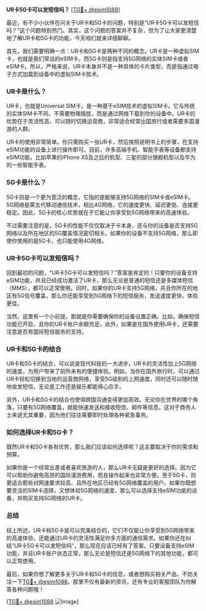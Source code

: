 **UR卡5G卡可以发短信吗？** [[TG💪+ @esim1088](https://t.me/s/esim1088)]

最近，有不少小伙伴在问关于UR卡和5G卡的问题，特别是“UR卡5G卡可以发短信吗？”这个问题特别热门。其实，这个问题的答案并不复杂，但为了让大家更清楚地了解UR卡和5G卡的功能，今天咱们就来详细聊聊。

首先，我们需要明确一点：UR卡和5G卡是两种不同的概念。UR卡是一种虚拟SIM卡，也就是我们常说的eSIM卡。而5G卡则是指支持5G网络的实体SIM卡或者eSIM卡。所以，严格来说，UR卡本身并不是一种具体的卡片类型，而是指通过电子方式加载到设备中的虚拟SIM卡技术。

### UR卡是什么？

UR卡，也就是Universal SIM卡，是一种基于eSIM技术的虚拟SIM卡。它与传统的实体SIM卡不同，不需要物理插拔，而是通过网络下载到你的设备中。UR卡的优势在于灵活性高，可以随时切换运营商，非常适合经常出国旅行或者需要多国漫游的人群。

UR卡的使用非常简单。你只需购买一张UR卡，然后按照说明书上的步骤，在支持eSIM功能的设备上进行操作即可。目前，许多高端手机、智能手表等设备都支持eSIM功能，比如苹果的iPhone XS及之后的机型、三星的部分旗舰机型以及华为的一些智能手表。

### 5G卡是什么？

5G卡则是一个更为宽泛的概念，它指的是能够支持5G网络的SIM卡或eSIM卡。5G网络是第五代移动通信技术，相比4G网络，它的速度更快、延迟更低、连接更稳定。因此，5G卡的核心优势就在于它能让你享受到5G网络带来的高速体验。

不过需要注意的是，5G卡的性能不仅仅取决于卡本身，还与你的设备是否支持5G网络以及所在地区的5G覆盖情况密切相关。如果你的设备不支持5G网络，那么即使你使用的是5G卡，也只能使用4G网络。

### UR卡5G卡可以发短信吗？

回到最初的问题，“UR卡5G卡可以发短信吗？”答案是肯定的！只要你的设备支持eSIM功能，并且已经成功激活了UR卡，那么无论是普通的短信还是多媒体短信（MMS），都可以正常使用。同时，如果你的UR卡支持5G网络，并且你所在的地区有5G信号覆盖，那么你还能享受到5G网络下的短信服务，发送速度更快，体验更佳。

当然，这里有一个小前提，那就是你需要确保你的设备设置正确。比如，确保短信功能已开启，且你的UR卡账户余额充足。此外，如果是在国外使用UR卡，还需要注意是否有国际短信服务的支持。

### UR卡和5G卡的结合

UR卡和5G卡的结合，可以说是现代科技的一大进步。UR卡的灵活性加上5G网络的速度，为用户带来了前所未有的便捷体验。例如，当你在国外旅行时，可以通过UR卡轻松切换到当地的运营商网络，享受5G级别的上网速度，同时还可以随时随地收发短信，无论是工作还是娱乐都能得心应手。

另外，UR卡和5G卡的结合也使得跨国沟通变得更加高效。无论你在世界的哪个角落，只要有5G网络覆盖，就能快速发送和接收短信、邮件等信息。这对于商务人士来说尤其重要，因为他们往往需要即时处理各种紧急事务。

### 如何选择UR卡和5G卡？

既然UR卡和5G卡各有优势，那么我们应该如何选择呢？这主要取决于你的需求和预算。

如果你是一个经常出差或者喜欢旅游的人，那么UR卡无疑是更好的选择。因为它可以帮助你避免高昂的国际漫游费用，而且操作起来也非常方便。至于5G卡，则更适合那些对网速要求较高、且所在地区已经有5G网络覆盖的用户。如果你既想要灵活的SIM卡选择，又想体验5G网络的速度，那么可以选择支持eSIM功能的设备，并购买支持5G网络的UR卡。

### 总结

综上所述，UR卡和5G卡是可以完美结合的，它们不仅能让你享受到5G网络带来的高速体验，还能通过UR卡的灵活性满足你多方面的通信需求。如果你还在纠结“UR卡5G卡可以发短信吗”，那么现在应该已经有了答案。只要设备支持eSIM功能，并且UR卡账户状态正常，那么无论是短信还是5G网络下的其他功能，都可以正常使用。

最后，如果你想了解更多关于UR卡和5G卡的信息，或者想购买相关产品，不妨关注一下[TG💪+ @esim1088](https://t.me/s/esim1088)。那里不仅有最新的资讯，还有专业的客服团队为你解答各种问题哦！

[[TG💪+ @esim1088](https://t.me/s/esim1088) ![Image](https://i.postimg.cc/4NQfJmqS/Snipaste-2025-05-13-00-14-12.png)]